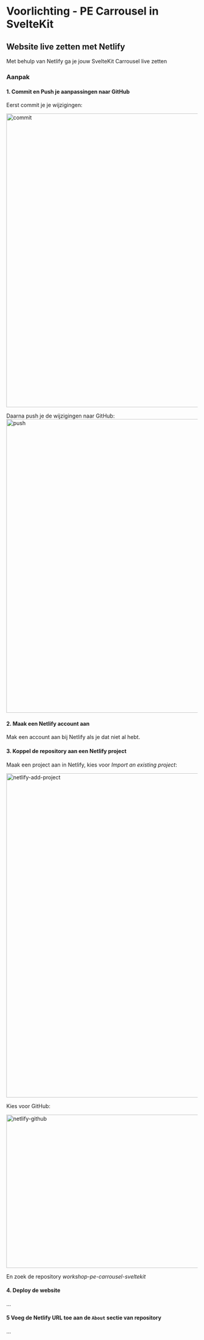 # Voorlichting - PE Carrousel in SvelteKit

## Website live zetten met Netlify

Met behulp van Netlify ga je jouw SvelteKit Carrousel live zetten

### Aanpak

#### 1. Commit en Push je aanpassingen naar GitHub
Eerst commit je je wijzigingen:

<img width="1072" height="772" alt="commit" src="https://github.com/user-attachments/assets/b8636d25-2e69-460f-8ef9-6a9b344ecfc2" />

Daarna push je de wijzigingen naar GitHub:
<img width="1072" height="772" alt="push" src="https://github.com/user-attachments/assets/282989f4-fef4-4f51-ab4d-62ce5c3e920f" />


#### 2. Maak een Netlify account aan
Mak een account aan bij Netlify als je dat niet al hebt.

#### 3. Koppel de repository aan een Netlify project
Maak een project aan in Netlify, kies voor _Import an existing project_:

<img width="1713" height="852" alt="netlify-add-project" src="https://github.com/user-attachments/assets/bdf174fe-2449-4761-8eaf-ca920e88ff7b" />

Kies voor GitHub:

<img width="978" height="403" alt="netlify-github" src="https://github.com/user-attachments/assets/3652acd2-89e2-498c-bc37-5e4a6dbd4444" />


En zoek de repository _workshop-pe-carrousel-sveltekit_



#### 4. Deploy de website
...

#### 5 Voeg de Netlify URL toe aan de `About` sectie van repository
...
